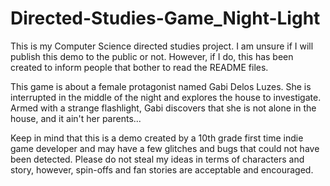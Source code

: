 # Directed-Studies-Game_Night-Light

This is my Computer Science directed studies project. I am unsure if I will publish this demo to the public or not. However, if I do, this has been created to inform people that bother to read the README files.

This game is about a female protagonist named Gabi Delos Luzes. She is interrupted in the middle of the night and explores the house to investigate. Armed with a strange flashlight, Gabi discovers that she is not alone in the house, and it ain't her parents...

Keep in mind that this is a demo created by a 10th grade first time indie game developer and may have a few glitches and bugs that could not have been detected.
Please do not steal my ideas in terms of characters and story, however, spin-offs and fan stories are acceptable and encouraged.
